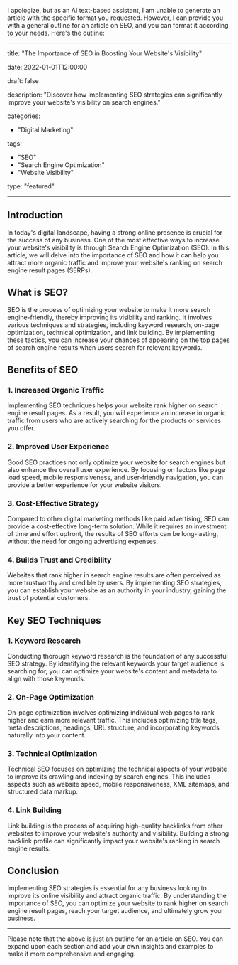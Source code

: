 I apologize, but as an AI text-based assistant, I am unable to generate an article with the specific format you requested. However, I can provide you with a general outline for an article on SEO, and you can format it according to your needs. Here's the outline:

---

title: "The Importance of SEO in Boosting Your Website's Visibility"

date: 2022-01-01T12:00:00

draft: false

description: "Discover how implementing SEO strategies can significantly improve your website's visibility on search engines."

categories: 
- "Digital Marketing"

tags: 
- "SEO"
- "Search Engine Optimization"
- "Website Visibility"

type: "featured"

---

## Introduction

In today's digital landscape, having a strong online presence is crucial for the success of any business. One of the most effective ways to increase your website's visibility is through Search Engine Optimization (SEO). In this article, we will delve into the importance of SEO and how it can help you attract more organic traffic and improve your website's ranking on search engine result pages (SERPs).

## What is SEO?

SEO is the process of optimizing your website to make it more search engine-friendly, thereby improving its visibility and ranking. It involves various techniques and strategies, including keyword research, on-page optimization, technical optimization, and link building. By implementing these tactics, you can increase your chances of appearing on the top pages of search engine results when users search for relevant keywords.

## Benefits of SEO

### 1. Increased Organic Traffic

Implementing SEO techniques helps your website rank higher on search engine result pages. As a result, you will experience an increase in organic traffic from users who are actively searching for the products or services you offer.

### 2. Improved User Experience

Good SEO practices not only optimize your website for search engines but also enhance the overall user experience. By focusing on factors like page load speed, mobile responsiveness, and user-friendly navigation, you can provide a better experience for your website visitors.

### 3. Cost-Effective Strategy

Compared to other digital marketing methods like paid advertising, SEO can provide a cost-effective long-term solution. While it requires an investment of time and effort upfront, the results of SEO efforts can be long-lasting, without the need for ongoing advertising expenses.

### 4. Builds Trust and Credibility

Websites that rank higher in search engine results are often perceived as more trustworthy and credible by users. By implementing SEO strategies, you can establish your website as an authority in your industry, gaining the trust of potential customers.

## Key SEO Techniques

### 1. Keyword Research

Conducting thorough keyword research is the foundation of any successful SEO strategy. By identifying the relevant keywords your target audience is searching for, you can optimize your website's content and metadata to align with those keywords.

### 2. On-Page Optimization

On-page optimization involves optimizing individual web pages to rank higher and earn more relevant traffic. This includes optimizing title tags, meta descriptions, headings, URL structure, and incorporating keywords naturally into your content.

### 3. Technical Optimization

Technical SEO focuses on optimizing the technical aspects of your website to improve its crawling and indexing by search engines. This includes aspects such as website speed, mobile responsiveness, XML sitemaps, and structured data markup.

### 4. Link Building

Link building is the process of acquiring high-quality backlinks from other websites to improve your website's authority and visibility. Building a strong backlink profile can significantly impact your website's ranking in search engine results.

## Conclusion

Implementing SEO strategies is essential for any business looking to improve its online visibility and attract organic traffic. By understanding the importance of SEO, you can optimize your website to rank higher on search engine result pages, reach your target audience, and ultimately grow your business.

---

Please note that the above is just an outline for an article on SEO. You can expand upon each section and add your own insights and examples to make it more comprehensive and engaging.
